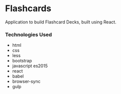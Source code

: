 # Flashcards

Application to build Flashcard Decks, built using React.

### Technologies Used

- html
- css
- less
- bootstrap
- javascript es2015
- react
- babel
- browser-sync
- gulp